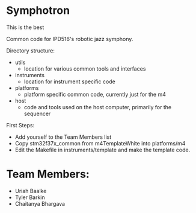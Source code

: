 Symphotron
==========

This is the best

Common code for IPD516's robotic jazz symphony.

Directory structure:
* utils
  * location for various common tools and interfaces
* instruments
  * location for instrument specific code
* platforms 
  * platform specific common code, currently just for the m4
* host
  * code and tools used on the host computer, primarily for the sequencer

First Steps:
* Add yourself to the Team Members list 
* Copy stm32f37x_common from m4TemplateWhite into platforms/m4
* Edit the Makefile in instruments/template and make the template code. 

Team Members:
============
* Uriah Baalke 
* Tyler Barkin
* Chaitanya Bhargava







